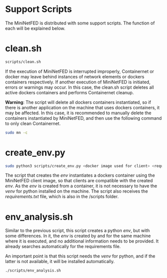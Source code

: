 # Support Scripts

The MiniNetFED is distributed with some support scripts. The function of each will be explained below.

# clean.sh

```bash
scripts/clean.sh
```

If the execution of MiniNetFED is interrupted improperly, Containernet or docker may leave behind instances of network elements or dockers containers respectively. If another execution of MiniNetFED is initiated, errors or warnings may occur. In this case, the clean.sh script deletes all active dockers containers and performs Containernet cleanup.

**Warning**: The script will delete all dockers containers instantiated, so if there is another application on the machine that uses dockers containers, it may be affected. In this case, it is recommended to manually delete the containers instantiated by MiniNetFED, and then use the following command to only clean Containernet.

```bash
sudo mn -c
```

# create_env.py

```bash
sudo python3 scripts/create_env.py <docker image used for client> <requirements.txt>
```

The script that creates the _env_ instantiates a dockers container using the MiniNetFED client image, so that clients are compatible with the created _env_. As the _env_ is created from a container, it is not necessary to have the _venv_ for python installed on the machine. The script also receives the _requirements.txt_ file, which is also in the /scripts folder.

# env_analysis.sh

Similar to the previous script, this script creates a python _env_, but with some differences. In it, the _env_ is created by and for the same machine where it is executed, and no additional information needs to be provided. It already searches automatically for the requirements file.

An important point is that this script needs the _venv_ for python, and if the latter is not available, it will be installed automatically.

```bash
./scripts/env_analysis.sh
```